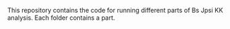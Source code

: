 This repository contains the code for running different parts of Bs Jpsi KK analysis. Each folder contains a part.
